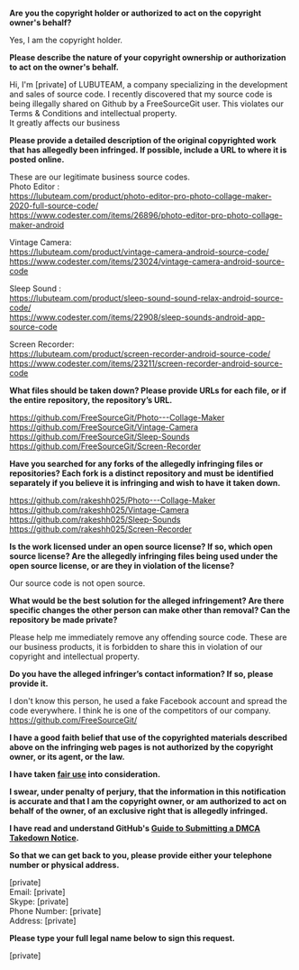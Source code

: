 **Are you the copyright holder or authorized to act on the copyright owner's behalf?**

Yes, I am the copyright holder.

**Please describe the nature of your copyright ownership or authorization to act on the owner's behalf.**

Hi, I'm [private] of LUBUTEAM, a company specializing in the development and sales of source code. I recently discovered that my source code is being illegally shared on Github by a FreeSourceGit user. This violates our Terms & Conditions and intellectual property.  
It greatly affects our business

**Please provide a detailed description of the original copyrighted work that has allegedly been infringed. If possible, include a URL to where it is posted online.**

These are our legitimate business source codes.  
Photo Editor :  
https://lubuteam.com/product/photo-editor-pro-photo-collage-maker-2020-full-source-code/  
https://www.codester.com/items/26896/photo-editor-pro-photo-collage-maker-android

Vintage Camera:  
https://lubuteam.com/product/vintage-camera-android-source-code/  
https://www.codester.com/items/23024/vintage-camera-android-source-code

Sleep Sound :  
https://lubuteam.com/product/sleep-sound-sound-relax-android-source-code/  
https://www.codester.com/items/22908/sleep-sounds-android-app-source-code

Screen Recorder:  
https://lubuteam.com/product/screen-recorder-android-source-code/  
https://www.codester.com/items/23211/screen-recorder-android-source-code

**What files should be taken down? Please provide URLs for each file, or if the entire repository, the repository’s URL.**

https://github.com/FreeSourceGit/Photo---Collage-Maker  
https://github.com/FreeSourceGit/Vintage-Camera  
https://github.com/FreeSourceGit/Sleep-Sounds  
https://github.com/FreeSourceGit/Screen-Recorder  

**Have you searched for any forks of the allegedly infringing files or repositories? Each fork is a distinct repository and must be identified separately if you believe it is infringing and wish to have it taken down.**

https://github.com/rakeshh025/Photo---Collage-Maker  
https://github.com/rakeshh025/Vintage-Camera  
https://github.com/rakeshh025/Sleep-Sounds  
https://github.com/rakeshh025/Screen-Recorder  

**Is the work licensed under an open source license? If so, which open source license? Are the allegedly infringing files being used under the open source license, or are they in violation of the license?**

Our source code is not open source.

**What would be the best solution for the alleged infringement? Are there specific changes the other person can make other than removal? Can the repository be made private?**

Please help me immediately remove any offending source code. These are our business products, it is forbidden to share this in violation of our copyright and intellectual property.

**Do you have the alleged infringer’s contact information? If so, please provide it.**

I don't know this person, he used a fake Facebook account and spread the code everywhere. I think he is one of the competitors of our company.
https://github.com/FreeSourceGit/

**I have a good faith belief that use of the copyrighted materials described above on the infringing web pages is not authorized by the copyright owner, or its agent, or the law.**

**I have taken <a href="https://www.lumendatabase.org/topics/22">fair use</a> into consideration.**

**I swear, under penalty of perjury, that the information in this notification is accurate and that I am the copyright owner, or am authorized to act on behalf of the owner, of an exclusive right that is allegedly infringed.**

**I have read and understand GitHub's <a href="https://docs.github.com/articles/guide-to-submitting-a-dmca-takedown-notice/">Guide to Submitting a DMCA Takedown Notice</a>.**

**So that we can get back to you, please provide either your telephone number or physical address.**

[private]   
Email: [private]  
Skype: [private]  
Phone Number: [private]  
Address: [private]

**Please type your full legal name below to sign this request.**

[private]
